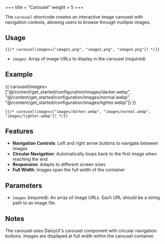 +++
title = "Carousel"
weight = 5
+++

The `carousel` shortcode creates an interactive image carousel with navigation controls, allowing users to browse through multiple images.

## Usage

```jinja
{{/* carousel(images=["image1.png", "image2.png", "image3.png"]) */}}
```

- `images`: Array of image URLs to display in the carousel (required)

## Example

{{ carousel(images=["@/content/get_started/configuration/images/darker.webp", "@/content/get_started/configuration/images/normal.webp", "@/content/get_started/configuration/images/lighter.webp"]) }}

```jinja
{{/* carousel(images=["images/darker.webp", "images/normal.webp", "images/lighter.webp"]) */}}
```

## Features

- **Navigation Controls**: Left and right arrow buttons to navigate between images
- **Circular Navigation**: Automatically loops back to the first image when reaching the end
- **Responsive**: Adapts to different screen sizes
- **Full Width**: Images span the full width of the container

## Parameters

- `images` (required): An array of image URLs. Each URL should be a string path to an image file.

## Notes

The carousel uses DaisyUI's carousel component with circular navigation buttons. Images are displayed at full width within the carousel container.
